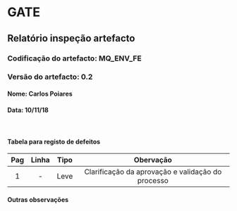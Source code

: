 # GATE
## Relatório inspeção artefacto
### Codificação do artefacto: MQ_ENV_FE
### Versão do artefacto: 0.2
#### Nome: Carlos Poiares
#### Data: 10/11/18

</br>

#### Tabela para registo de defeitos
|Pag|Linha|Tipo|Obervação|
|:-:|:-:|:-:|:-:|
|1|-|Leve|Clarificação da aprovação e validação do processo|
#### Outras observações

</br>
